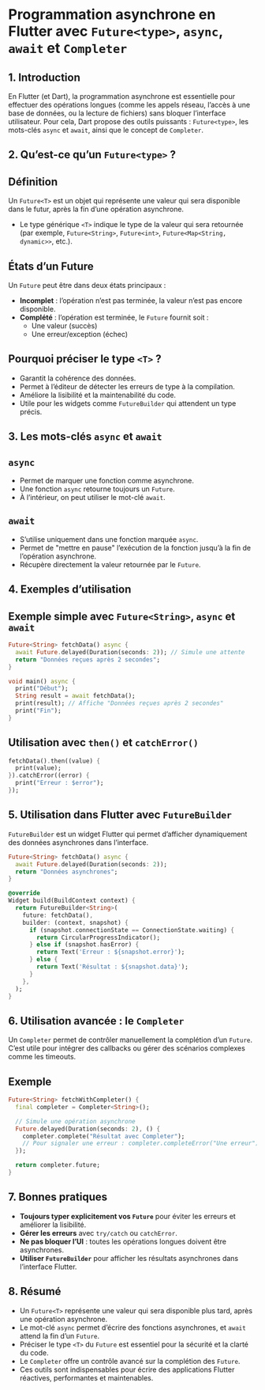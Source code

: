 # Programmation asynchrone en Flutter avec `Future<type>`, `async`, `await` et `Completer`
## 1. Introduction
En Flutter (et Dart), la programmation asynchrone est essentielle pour effectuer des opérations longues (comme les appels réseau, l’accès à une base de données, ou la lecture de fichiers) sans bloquer l’interface utilisateur. Pour cela, Dart propose des outils puissants : `Future<type>`, les mots-clés `async` et `await`, ainsi que le concept de `Completer`.
## 2. Qu’est-ce qu’un `Future<type>` ?

## Définition
Un `Future<T>` est un objet qui représente une valeur qui sera disponible dans le futur, après la fin d’une opération asynchrone.
- Le type générique `<T>` indique le type de la valeur qui sera retournée (par exemple, `Future<String>`, `Future<int>`, `Future<Map<String, dynamic>>`, etc.).

## États d’un Future
Un `Future` peut être dans deux états principaux :
- **Incomplet** : l’opération n’est pas terminée, la valeur n’est pas encore disponible.
- **Complété** : l’opération est terminée, le `Future` fournit soit :
    - Une valeur (succès)
    - Une erreur/exception (échec)
## Pourquoi préciser le type `<T>` ?

- Garantit la cohérence des données.
- Permet à l’éditeur de détecter les erreurs de type à la compilation.
- Améliore la lisibilité et la maintenabilité du code.
- Utile pour les widgets comme `FutureBuilder` qui attendent un type précis.

## 3. Les mots-clés `async` et `await`

## `async`

- Permet de marquer une fonction comme asynchrone.
- Une fonction `async` retourne toujours un `Future`.
- À l’intérieur, on peut utiliser le mot-clé `await`.

## `await`

- S’utilise uniquement dans une fonction marquée `async`.
- Permet de "mettre en pause" l’exécution de la fonction jusqu’à la fin de l’opération asynchrone.
- Récupère directement la valeur retournée par le `Future`.
    

## 4. Exemples d’utilisation

## Exemple simple avec `Future<String>`, `async` et `await`

```dart
Future<String> fetchData() async {
  await Future.delayed(Duration(seconds: 2)); // Simule une attente
  return "Données reçues après 2 secondes";
}

void main() async {
  print("Début");
  String result = await fetchData();
  print(result); // Affiche "Données reçues après 2 secondes"
  print("Fin");
}
```
## Utilisation avec `then()` et `catchError()`

```dart
fetchData().then((value) {
  print(value);
}).catchError((error) {
  print("Erreur : $error");
});
```

## 5. Utilisation dans Flutter avec `FutureBuilder`

`FutureBuilder` est un widget Flutter qui permet d’afficher dynamiquement des données asynchrones dans l’interface.

```dart
Future<String> fetchData() async {
  await Future.delayed(Duration(seconds: 2));
  return "Données asynchrones";
}

@override
Widget build(BuildContext context) {
  return FutureBuilder<String>(
    future: fetchData(),
    builder: (context, snapshot) {
      if (snapshot.connectionState == ConnectionState.waiting) {
        return CircularProgressIndicator();
      } else if (snapshot.hasError) {
        return Text('Erreur : ${snapshot.error}');
      } else {
        return Text('Résultat : ${snapshot.data}');
      }
    },
  );
}
```

## 6. Utilisation avancée : le `Completer`

Un `Completer` permet de contrôler manuellement la complétion d’un `Future`.  
C’est utile pour intégrer des callbacks ou gérer des scénarios complexes comme les timeouts.

## Exemple


```dart
Future<String> fetchWithCompleter() {
  final completer = Completer<String>();

  // Simule une opération asynchrone
  Future.delayed(Duration(seconds: 2), () {
    completer.complete("Résultat avec Completer");
    // Pour signaler une erreur : completer.completeError("Une erreur");
  });

  return completer.future;
}

```
## 7. Bonnes pratiques

- **Toujours typer explicitement vos `Future`** pour éviter les erreurs et améliorer la lisibilité.
- **Gérer les erreurs** avec `try/catch` ou `catchError`.
- **Ne pas bloquer l’UI** : toutes les opérations longues doivent être asynchrones.
- **Utiliser `FutureBuilder`** pour afficher les résultats asynchrones dans l’interface Flutter.

## 8. Résumé

- Un `Future<T>` représente une valeur qui sera disponible plus tard, après une opération asynchrone.
- Le mot-clé `async` permet d’écrire des fonctions asynchrones, et `await` attend la fin d’un `Future`.
- Préciser le type `<T>` du `Future` est essentiel pour la sécurité et la clarté du code.
- Le `Completer` offre un contrôle avancé sur la complétion des `Future`.
- Ces outils sont indispensables pour écrire des applications Flutter réactives, performantes et maintenables.
